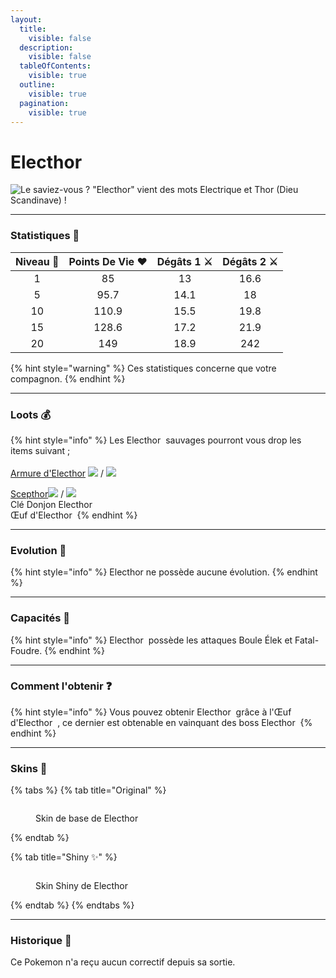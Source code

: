 ```yaml
---
layout:
  title:
    visible: false
  description:
    visible: false
  tableOfContents:
    visible: true
  outline:
    visible: true
  pagination:
    visible: true
---
```


# Electhor

<img src="../../.gitbook/assets/file.excalidraw (28).svg" alt="Le saviez-vous ? &#x22;Electhor&#x22; vient des mots Electrique et Thor (Dieu Scandinave) !" class="gitbook-drawing">

***

### Statistiques 💠

| Niveau 🧪 | Points De Vie ❤️ | Dégâts 1 ⚔️ | Dégâts 2 ⚔️ |
| :-------: | :--------------: | :---------: | :---------: |
|     1     |        85        |      13     |     16.6    |
|     5     |       95.7       |     14.1    |      18     |
|     10    |       110.9      |     15.5    |     19.8    |
|     15    |       128.6      |     17.2    |     21.9    |
|     20    |        149       |     18.9    |     242     |

{% hint style="warning" %}
Ces statistiques concerne que votre compagnon.
{% endhint %}

***

### Loots 💰

{% hint style="info" %}
Les Electhor <img src="../../.gitbook/assets/zapdos.png" alt="" data-size="line"> sauvages pourront vous drop les items suivant ; \
\
[Armure d'Electhor](../../equipement/armures/armure-delecthor.md) ![](<../../.gitbook/assets/image (18).png>) / ![](<../../.gitbook/assets/image (19).png>)

[Scepthor](../../equipement/armes/scepthor.md)![](<../../.gitbook/assets/image (18).png>) / ![](<../../.gitbook/assets/image (19).png>)\
Clé Donjon Electhor <img src="../../.gitbook/assets/image (35).png" alt="" data-size="line">\
Œuf d'Electhor <img src="../../.gitbook/assets/image (32).png" alt="" data-size="line">
{% endhint %}

***

### Evolution 🔆

{% hint style="info" %}
Electhor <img src="../../.gitbook/assets/zapdos.png" alt="" data-size="line">ne possède aucune évolution.
{% endhint %}

***

### Capacités  🏹

{% hint style="info" %}
Electhor <img src="../../.gitbook/assets/zapdos.png" alt="" data-size="line"> possède les attaques Boule Élek et Fatal-Foudre.
{% endhint %}

***

### Comment l'obtenir ❓

{% hint style="info" %}
Vous pouvez obtenir Electhor <img src="../../.gitbook/assets/zapdos.png" alt="" data-size="line"> grâce à l'Œuf d'Electhor <img src="../../.gitbook/assets/image (32).png" alt="" data-size="line"> , ce dernier est obtenable en vainquant des boss Electhor <img src="../../.gitbook/assets/zapdos.png" alt="" data-size="line">
{% endhint %}

***

### Skins 🎨

{% tabs %}
{% tab title="Original" %}
<figure><img src="../../.gitbook/assets/zapdos (5).png" alt=""><figcaption><p>Skin de base de Electhor</p></figcaption></figure>
{% endtab %}

{% tab title="Shiny ✨" %}
<figure><img src="../../.gitbook/assets/zapdosshiny.png" alt=""><figcaption><p>Skin Shiny de Electhor</p></figcaption></figure>
{% endtab %}
{% endtabs %}

***

### Historique 📖&#x20;

Ce Pokemon n'a reçu aucun correctif depuis sa sortie.
